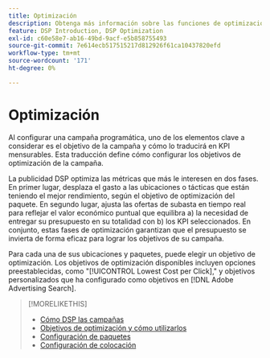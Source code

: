 ```yaml
---
title: Optimización
description: Obtenga más información sobre las funciones de optimización.
feature: DSP Introduction, DSP Optimization
exl-id: c60e58e7-ab16-49bd-9acf-e5b858755493
source-git-commit: 7e614ecb517515217d812926f61ca10437820efd
workflow-type: tm+mt
source-wordcount: '171'
ht-degree: 0%

---
```


# Optimización

Al configurar una campaña programática, uno de los elementos clave a considerar es el objetivo de la campaña y cómo lo traducirá en KPI mensurables. Esta traducción define cómo configurar los objetivos de optimización de la campaña.

La publicidad DSP optimiza las métricas que más le interesen en dos fases. En primer lugar, desplaza el gasto a las ubicaciones o tácticas que están teniendo el mejor rendimiento, según el objetivo de optimización del paquete. En segundo lugar, ajusta las ofertas de subasta en tiempo real para reflejar el valor económico puntual que equilibra a) la necesidad de entregar su presupuesto en su totalidad con b) los KPI seleccionados. En conjunto, estas fases de optimización garantizan que el presupuesto se invierta de forma eficaz para lograr los objetivos de su campaña.

Para cada una de sus ubicaciones y paquetes, puede elegir un objetivo de optimización. Los objetivos de optimización disponibles incluyen opciones preestablecidas, como &quot;[!UICONTROL Lowest Cost per Click],&quot; y objetivos personalizados que ha configurado como objetivos en [!DNL Adobe Advertising Search].

>[!MORELIKETHIS]
>
> * [Cómo DSP las campañas](/help/dsp/optimization/optimization-how-dsp-optimizes-campaigns.md)
>* [Objetivos de optimización y cómo utilizarlos](/help/dsp/optimization/optimization-goals.md)
>* [Configuración de paquetes](/help/dsp/campaign-management/packages/package-settings.md)
>* [Configuración de colocación](/help/dsp/campaign-management/placements/placement-settings.md)

